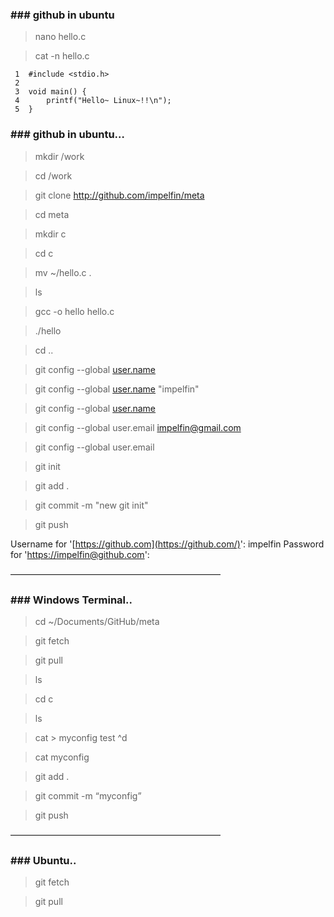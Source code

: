 ### ### github in ubuntu

> nano hello.c
> 

> cat -n hello.c
> 

```
 1	#include <stdio.h>
 2
 3	void main() {
 4		printf("Hello~ Linux~!!\n");
 5	}

```

### ### github in ubuntu…

> mkdir /work
> 

> cd /work
> 

> git clone http://github.com/impelfin/meta
> 

> cd meta
> 

> mkdir c
> 

> cd c
> 

> mv ~/hello.c .
> 

> ls
> 

> gcc -o hello hello.c
> 

> ./hello
> 

> cd ..
> 

> git config --global [user.name](http://user.name/)
> 

> git config --global [user.name](http://user.name/) "impelfin"
> 

> git config --global [user.name](http://user.name/)
> 

> git config --global user.email [impelfin@gmail.com](mailto:impelfin@gmail.com)
> 

> git config --global user.email
> 

> git init
> 

> git add .
> 

> git commit -m "new git init"
> 

> git push
> 

Username for '[https://github.com](https://github.com/)': impelfin
Password for '[https://impelfin@github.com](https://impelfin@github.com/)':

————————————————————————

### ### Windows Terminal..

> cd ~/Documents/GitHub/meta
> 

> git fetch
> 

> git pull
> 

> ls
> 

> cd c
> 

> ls
> 

> cat > myconfig
test
^d
> 

> cat myconfig
> 

> git add .
> 

> git commit -m “myconfig”
> 

> git push
> 

————————————————————————

### ### Ubuntu..

> git fetch
> 

> git pull
>
